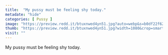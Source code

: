 ```yaml
---
title:  "My pussy must be feeling shy today."
metadate: "hide"
categories: [ Pussy ]
image: "https://preview.redd.it/btuxnwed4yn51.jpg?auto=webp&s=b0df22f6226d4f359d348543c813df048a7aae98"
thumb: "https://preview.redd.it/btuxnwed4yn51.jpg?width=1080&crop=smart&auto=webp&s=9c8e91876ae9a64d212acc6676bebee6ab060eea"
visit: ""
---
```

My pussy must be feeling shy today.
